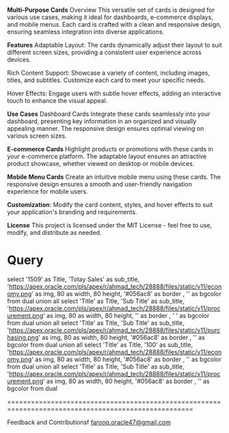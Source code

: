 **Multi-Purpose Cards**
Overview
This versatile set of cards is designed for various use cases, making it ideal for dashboards, e-commerce displays, and mobile menus. Each card is crafted with a clean and responsive design, ensuring seamless integration into diverse applications.

**Features**
Adaptable Layout: The cards dynamically adjust their layout to suit different screen sizes, providing a consistent user experience across devices.

Rich Content Support: Showcase a variety of content, including images, titles, and subtitles. Customize each card to meet your specific needs.

Hover Effects: Engage users with subtle hover effects, adding an interactive touch to enhance the visual appeal.

**Use Cases**
Dashboard Cards
Integrate these cards seamlessly into your dashboard, presenting key information in an organized and visually appealing manner. The responsive design ensures optimal viewing on various screen sizes.

**E-commerce Cards**
Highlight products or promotions with these cards in your e-commerce platform. The adaptable layout ensures an attractive product showcase, whether viewed on desktop or mobile devices.

**Mobile Menu Cards**
Create an intuitive mobile menu using these cards. The responsive design ensures a smooth and user-friendly navigation experience for mobile users.


**Customization**: Modify the card content, styles, and hover effects to suit your application's branding and requirements.

**License**
This project is licensed under the MIT License - feel free to use, modify, and distribute as needed.

**Query**
=====================================================================================================

select 
    '1509' as Title,
    'Totay Sales' as sub_title,
    'https://apex.oracle.com/pls/apex/r/ahmad_tech/28888/files/static/v11/economy.png' as img,
    80 as width,
    80 height,
    '#056ac8' as border ,
    '' as bgcolor
from dual
union all
select 
    'Title' as Title,
    'Sub Title' as sub_title,
    'https://apex.oracle.com/pls/apex/r/ahmad_tech/28888/files/static/v11/procurement.png' as img,
    80 as width,
    80 height,
    '' as border ,
    ' ' as bgcolor
from dual
union all
select 
    'Title' as Title,
    'Sub Title' as sub_title,
    'https://apex.oracle.com/pls/apex/r/ahmad_tech/28888/files/static/v11/purchasing.png' as img,
    80 as width,
    80 height,
    '#056ac8' as border ,
    '' as bgcolor
from dual
union all
select 
    'Title' as Title,
    '100' as sub_title,
    'https://apex.oracle.com/pls/apex/r/ahmad_tech/28888/files/static/v11/economy.png' as img,
    80 as width,
    80 height,
    '#056ac8' as border ,
    '' as bgcolor
from dual
union all
select 
    'Title' as Title,
    'Sub Title' as sub_title,
    'https://apex.oracle.com/pls/apex/r/ahmad_tech/28888/files/static/v11/procurement.png' as img,
    80 as width,
    80 height,
    '#056ac8' as border ,
    '' as bgcolor
from dual

=====================================================================================================

Feedback and Contributionsf
farooq.oracle47@gmail.com
